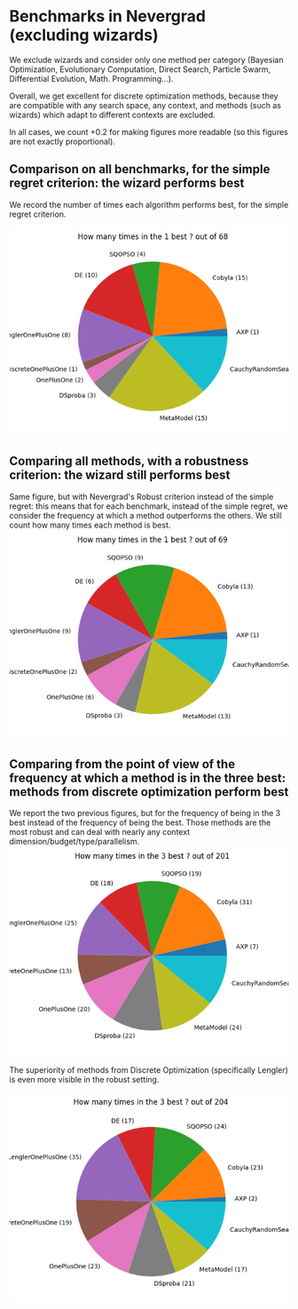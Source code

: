 # Benchmarks in Nevergrad (excluding wizards)

We exclude wizards and consider only one method per category (Bayesian Optimization, Evolutionary Computation, Direct Search, Particle Swarm, Differential Evolution, Math. Programming...).

Overall, we get excellent for discrete optimization methods, because they are compatible with any search space, any context, and methods (such as wizards) which adapt to different contexts are excluded.

In all cases, we count +0.2 for making figures more readable (so this figures are not exactly proportional).


## Comparison on all benchmarks, for the simple regret criterion: the wizard performs best
We record the number of times each algorithm performs best, for the simple regret criterion.

**![Simple regret](./agpie1.png)**

## Comparing all methods, with a robustness criterion: the wizard still performs best
Same figure, but with Nevergrad's Robust criterion instead of the simple regret: this means that for each benchmark, instead of the simple regret, we consider the frequency at which a method outperforms the others. We still count how many times each method is best.
**![Simple regret](./agpierob1.png)**


## Comparing from the point of view of the frequency at which a method is in the three best: methods from discrete optimization perform best
We report the two previous figures, but for the frequency of being in the 3 best instead of the frequency of being the best. Those methods are the most robust and can deal with nearly any context dimension/budget/type/parallelism.
**![Simple regret](./agpie3.png)**

The superiority of methods from Discrete Optimization (specifically Lengler) is even more visible in the robust setting.

**![Simple regret](./agpierob3.png)**

